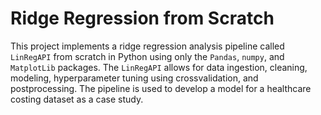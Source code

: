 # Ridge Regression from Scratch

This project implements a ridge regression analysis pipeline called `LinRegAPI` from scratch in Python using only the `Pandas`, `numpy`, and `MatplotLib` packages. The `LinRegAPI` allows for data ingestion, cleaning, modeling, hyperparameter tuning using crossvalidation, and postprocessing. 
The pipeline is used to develop a model for a healthcare costing dataset as a case study.

